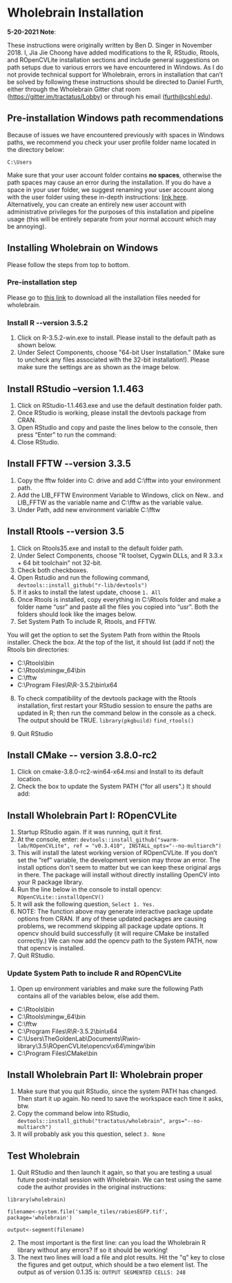 # Wholebrain Installation

**5-20-2021 Note**: 

These instructions were originally written by Ben D. Singer in November 2018. 
I, Jia Jie Choong have added modifications to the R, RStudio, Rtools, and ROpenCVLite installation sections and include general suggestions on path setups due to various errors we have encountered in Windows. As I do not provide technical support for Wholebrain, errors in installation that can’t be solved by following these instructions should be directed to Daniel Furth, either through the Wholebrain Gitter chat room (https://gitter.im/tractatus/Lobby) or through his email (furth@cshl.edu).  

## Pre-installation Windows path recommendations 
Because of issues we have encountered previously with spaces in Windows paths, we recommend you check your user profile folder name located in the directory below:  

`C:\Users`

Make sure that your user account folder contains **no spaces**, otherwise the path spaces may cause an error during the installation. 
If you do have a space in your user folder, we suggest renaming your user account along with the user folder using these in-depth instructions: [link here](https://www.repairwin.com/how-to-rename-user-and-user-folder-in-windows-7-8-10/). Alternatively, you can create an entirely new user account with administrative privileges for the purposes of this installation and pipeline usage (this will be entirely separate from your normal account which may be annoying).  

## Installing Wholebrain on Windows 
Please follow the steps from top to bottom. 

### Pre-installation step
Please go to [this link](https://osf.io/fvbuh/) to download all the installation files needed for wholebrain.

### Install R --version 3.5.2

1. Click on R-3.5.2-win.exe to install. Please install to the default path as shown below.
2. Under Select Components, choose "64-bit User Installation." (Make sure to uncheck any files associated with the 32-bit installation!). Please make sure the settings are as shown as the image below.

## Install RStudio –version 1.1.463

1.	Click on RStudio-1.1.463.exe and use the default destination folder path.
2.	Once RStudio is working, please install the devtools package from CRAN. 
3.  Open RStudio and copy and paste the lines below to the console, then press “Enter” to run the command: 
4.  Close RStudio.

## Install FFTW --version 3.3.5

1.	Copy the fftw folder into C: drive and add C:\fftw into your environment path.
2.	Add the LIB_FFTW Environment Variable to Windows, click on New.. and LIB_FFTW as the variable name and C:\fftw as the variable value.
3.	Under Path, add new environment variable C:\fftw

## Install Rtools --version 3.5

1.	Click on Rtools35.exe and install to the default folder path.
2.	Under Select Components, choose "R toolset, Cygwin DLLs, and R 3.3.x + 64 bit toolchain" not 32-bit.
3.	Check both checkboxes.
4.	Open Rstudio and run the following command, `devtools::install_github("r-lib/devtools")`
5.	If it asks to install the latest update, choose `1. All`
6.	Once  Rtools is installed, copy everything in C:\Rtools folder and make a folder name “usr” and paste all the files you copied into “usr”. Both the folders should look like the images below.
7.	Set System Path To include R, Rtools, and FFTW. 

You will get the option to set the System Path from within the Rtools installer. Check the box. At the top of the list, it should list (add if not) the Rtools bin directories: 

  - C:\Rtools\bin 
  - C:\Rtools\mingw_64\bin 
  - C:\fftw 
  - C:\Program Files\R\R-3.5.2\bin\x64

8.	To check compatibility of the devtools package with the Rtools installation, first restart your RStudio session to ensure the paths are updated in R; then run the command below in the console as a check. The output should be TRUE.
`library(pkgbuild)`
`find_rtools()`

9.	Quit RStudio

## Install CMake -- version 3.8.0-rc2

1.	Click on cmake-3.8.0-rc2-win64-x64.msi and Install to its default location. 
2.	Check the box to update the System PATH ("for all users".) It should add: 

## Install Wholebrain Part I: ROpenCVLite 

1.	Startup RStudio again. If it was running, quit it first. 
2.	At the console, enter: `devtools::install_github("swarm-lab/ROpenCVLite", ref = "v0.3.410", INSTALL_opts="--no-multiarch")`
3.	This will install the latest working version of ROpenCVLite. If you don’t set the “ref” variable, the development version may throw an error. The install options don't seem to matter but we can keep these original args in there. The package will install without directly installing OpenCV into your R package library. 
4.  Run the line below in the console to install opencv: `ROpenCVLite::installOpenCV()`
5. It will ask the following question, `Select 1. Yes.`
6. NOTE: The function above may generate interactive package update options from CRAN. If any of these updated packages are causing problems, we recommend skipping all package update options. It opencv should build successfully (it will require CMake be installed correctly.) We can now add the opencv path to the System PATH, now that opencv is installed. 
7.	Quit RStudio. 

### Update System Path to include R and ROpenCVLite 

1.	Open up environment variables and make sure the following Path contains all of the variables below, else add them.
- C:\Rtools\bin 
- C:\Rtools\mingw_64\bin 
- C:\fftw 
- C:\Program Files\R\R-3.5.2\bin\x64
- C:\Users\TheGoldenLab\Documents\R\win-library\3.5\ROpenCVLite\opencv\x64\mingw\bin
- C:\Program Files\CMake\bin

## Install Wholebrain Part II: Wholebrain proper 
1.	Make sure that you quit RStudio, since the system PATH has changed. Then start it up again. No need to save the workspace each time it asks, btw. 
2.  Copy the command below into RStudio, `devtools::install_github("tractatus/wholebrain", args="--no-multiarch")`
3.	It will probably ask you this question, select `3. None`

## Test Wholebrain

1.	Quit RStudio and then launch it again, so that you are testing a usual future post-install session with Wholebrain. 
We can test using the same code the author provides in the original instructions: 

`library(wholebrain) `

`filename<-system.file('sample_tiles/rabiesEGFP.tif', package='wholebrain') `

`output<-segment(filename)`

2.	The most important is the first line: can you load the Wholebrain R library without any errors? If so it should be working! 
3.	The next two lines will load a file and plot results. Hit the "q" key to close the figures and get output, which should be a two element list. The output as of version 0.1.35 is: `OUTPUT SEGMENTED CELLS: 248 `
